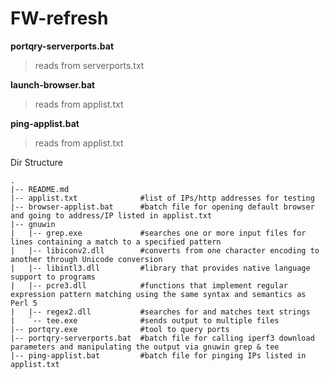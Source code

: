 # FW-refresh

**portqry-serverports.bat**
>reads from serverports.txt

**launch-browser.bat**
>reads from applist.txt

**ping-applist.bat**
>reads from applist.txt

Dir Structure
```
.
|-- README.md
|-- applist.txt              #list of IPs/http addresses for testing
|-- browser-applist.bat      #batch file for opening default browser and going to address/IP listed in applist.txt
|-- gnuwin
|   |-- grep.exe             #searches one or more input files for lines containing a match to a specified pattern
|   |-- libiconv2.dll        #converts from one character encoding to another through Unicode conversion
|   |-- libintl3.dll         #library that provides native language support to programs
|   |-- pcre3.dll            #functions that implement regular expression pattern matching using the same syntax and semantics as Perl 5
|   |-- regex2.dll           #searches for and matches text strings
|   `-- tee.exe              #sends output to multiple files
|-- portqry.exe              #tool to query ports
|-- portqry-serverports.bat  #batch file for calling iperf3 download parameters and manipulating the output via gnuwin grep & tee
|-- ping-applist.bat         #batch file for pinging IPs listed in applist.txt
```
